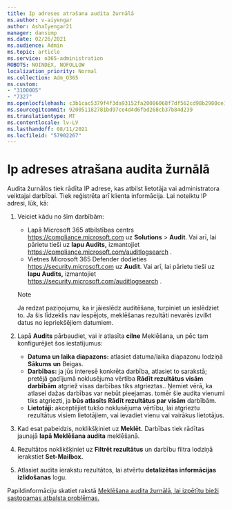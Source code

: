 ```yaml
---
title: Ip adreses atrašana audita žurnālā
ms.author: v-aiyengar
author: AshaIyengar21
manager: dansimp
ms.date: 02/26/2021
ms.audience: Admin
ms.topic: article
ms.service: o365-administration
ROBOTS: NOINDEX, NOFOLLOW
localization_priority: Normal
ms.collection: Adm_O365
ms.custom:
- "3100005"
- "7327"
ms.openlocfilehash: c3b1cac5379f4f3da93152fa20086068f7df562cd98b2980ce1b4280e0aa6d5f
ms.sourcegitcommit: 920051182781bd97ce4d4d6fbd268cb37b84d239
ms.translationtype: MT
ms.contentlocale: lv-LV
ms.lasthandoff: 08/11/2021
ms.locfileid: "57902267"
---
```

# <a name="find-the-ip-address-in-audit-log"></a>Ip adreses atrašana audita žurnālā

Audita žurnālos tiek rādīta IP adrese, kas atbilst lietotāja vai administratora veiktajai darbībai. Tiek reģistrēta arī klienta informācija. Lai noteiktu IP adresi, lūk, kā:

1. Veiciet kādu no šīm darbībām:
   - Lapā Microsoft 365 atbilstības centrs <https://compliance.microsoft.com> uz **Solutions** \> **Audit**. Vai arī, lai pārietu tieši uz **lapu Audits,** izmantojiet <https://compliance.microsoft.com/auditlogsearch> .
   - Vietnes Microsoft 365 Defender dodieties <https://security.microsoft.com> uz **Audit**. Vai arī, lai pārietu tieši uz **lapu Audits,** izmantojiet <https://security.microsoft.com/auditlogsearch> .

    > [!NOTE]
    > Ja redzat paziņojumu, ka ir jāieslēdz auditēšana, turpiniet un ieslēdziet to. Ja šis līdzeklis nav iespējots, meklēšanas rezultāti nevarēs izvilkt datus no iepriekšējiem datumiem.

2. Lapā **Audits** pārbaudiet, vai ir atlasīta **cilne** Meklēšana, un pēc tam konfigurējiet šos iestatījumus:
   - **Datuma un laika diapazons:** atlasiet datuma/laika diapazonu lodziņā **Sākums** **un** Beigas.
   - **Darbības:** ja jūs interesē konkrēta darbība, atlasiet to sarakstā; pretējā gadījumā noklusējuma vērtība **Rādīt rezultātus visām darbībām** atgriež visas darbības tiks atgrieztas.. Ņemiet vērā, ka atlasei dažas darbības var nebūt pieejamas. tomēr šie audita vienumi tiks atgriezti, ja **būs atlasīts Rādīt rezultātus par visām** darbībām.
   - **Lietotāji:** akceptējiet tukšo noklusējuma vērtību, lai atgrieztu rezultātus visiem lietotājiem, vai ievadiet vienu vai vairākus lietotājus.

3. Kad esat pabeidzis, noklikšķiniet uz **Meklēt.** Darbības tiek rādītas jaunajā **lapā Meklēšana audita** meklēšanā.

4. Rezultātos noklikšķiniet uz **Filtrēt rezultātus** un darbību filtra lodziņā ierakstiet **Set-Mailbox.**

5. Atlasiet audita ierakstu rezultātos, lai atvērtu **detalizētas informācijas izlidošanas** logu.

Papildinformāciju skatiet rakstā [Meklēšana audita žurnālā, lai izpētītu bieži sastopamas atbalsta problēmas.](https://docs.microsoft.com/microsoft-365/compliance/auditing-troubleshooting-scenarios)
